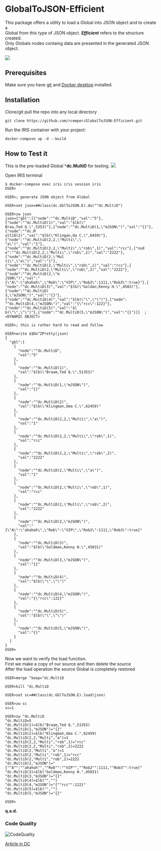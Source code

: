 # GlobalToJSON-Efficient
This package offers a utility to load a Global into JSON object and to create a    
Global from this type of JSON object. ***Efficient*** refers to the structure created.    
Only Globals nodes containg data are presented in the generated JSON object.    

![](https://raw.githubusercontent.com/rcemper/GlobalToJSON-Efficient/master/Globals.png)    

## Prerequisites
Make sure you have [git](https://git-scm.com/book/en/v2/Getting-Started-Installing-Git) and [Docker desktop](https://www.docker.com/products/docker-desktop) installed.
## Installation 
Clone/git pull the repo into any local directory
```
git clone https://github.com/rcemper/GlobalToJSON-Efficient.git
```
Run the IRIS container with your project: 
```
docker-compose up -d --build
```
## How to Test it
This is the pre-loaded Global **^dc.MultiD** for testing.
![](https://raw.githubusercontent.com/rcemper/GlobalToJSON-Efficient/master/Global.JPG)

Open IRIS terminal
```
$ docker-compose exec iris iris session iris
USER>

USER>; generate JSON object from Global

USER>set json=##class(dc.GblToJSON.E).do("^dc.MultiD")

USER>zw json
json={"gbl":[{"node":"^dc.MultiD","val":"5"},{"node":"^dc.MultiD(1)","val":"$lb(\"
Braa,Ted Q.\",5353)"},{"node":"^dc.MultiD(1,\"mJSON\")","val":"{}"},{"node":"^dc.M
ultiD(2)","val":"$lb(\"Klingan,Ua C.\",6459)"},{"node":"^dc.MultiD(2,2,\"Multi\",\
"a\")","val":"1"},{"node":"^dc.MultiD(2,2,\"Multi\",\"rob\",1)","val":"rcc"},{"nod
e":"^dc.MultiD(2,2,\"Multi\",\"rob\",2)","val":"2222"},{"node":"^dc.MultiD(2,\"Mul
ti\",\"a\")","val":"1"},{"node":"^dc.MultiD(2,\"Multi\",\"rob\",1)","val":"rcc"},{
"node":"^dc.MultiD(2,\"Multi\",\"rob\",2)","val":"2222"},{"node":"^dc.MultiD(2,\"m
JSON\")","val":"{\"A\":\"ahahah\",\"Rob\":\"VIP\",\"Rob2\":1111,\"Rob3\":true}"},{
"node":"^dc.MultiD(3)","val":"$lb(\"Goldan,Kenny H.\",4583)"},{"node":"^dc.MultiD(
3,\"mJSON\")","val":"{}"},{"node":"^dc.MultiD(4)","val":"$lb(\"\",\"\")"},{"node":
"^dc.MultiD(4,\"mJSON\")","val":"{\"rcc\":122}"},{"node":"^dc.MultiD(5)","val":"$l
b(\"\",\"\")"},{"node":"^dc.MultiD(5,\"mJSON\")","val":"{}"}]}  ; <DYNAMIC OBJECT>

USER>; this is rather hard to read and follow

USER>write $$Do^ZPretty(json)
{
  "gbl":[
    {
      "node":"^dc.MultiD",
      "val":"5"
    },
    {
      "node":"^dc.MultiD(1)",
      "val":"$lb(\"Braam,Ted Q.\",51353)"
    },
    {
      "node":"^dc.MultiD(1,\"mJSON\")",
      "val":"{}"
    },
    {
      "node":"^dc.MultiD(2)",
      "val":"$lb(\"Klingman,Uma C.\",62459)"
    },
    {
      "node":"^dc.MultiD(2,2,\"Multi\",\"a\")",
      "val":"1"
    },
    {
      "node":"^dc.MultiD(2,2,\"Multi\",\"rob\",1)",
      "val":"rcc"
    },
    {
      "node":"^dc.MultiD(2,2,\"Multi\",\"rob\",2)",
      "val":"2222"
    },
    {
      "node":"^dc.MultiD(2,\"Multi\",\"a\")",
      "val":"1"
    },
    {
      "node":"^dc.MultiD(2,\"Multi\",\"rob\",1)",
      "val":"rcc"
    },
    {
      "node":"^dc.MultiD(2,\"Multi\",\"rob\",2)",
      "val":"2222"
    },
    {
      "node":"^dc.MultiD(2,\"mJSON\")",
      "val":"{\"A\":\"ahahah\",\"Rob\":\"VIP\",\"Rob2\":1111,\"Rob3\":true}"
    },
    {
      "node":"^dc.MultiD(3)",
      "val":"$lb(\"Goldman,Kenny H.\",45831)"
    },
    {
      "node":"^dc.MultiD(3,\"mJSON\")",
      "val":"{}"
    },
    {
      "node":"^dc.MultiD(4)",
      "val":"$lb(\"\",\"\")"
    },
    {
      "node":"^dc.MultiD(4,\"mJSON\")",
      "val":"{\"rcc\":122}"
    },
    {
      "node":"^dc.MultiD(5)",
      "val":"$lb(\"\",\"\")"
    },
    {
      "node":"^dc.MultiD(5,\"mJSON\")",
      "val":"{}"
    }
  ]
}
USER>
```
Now we want to verify the load function.  
First we make a copy of our source and then delete the source   
After the load operation the source Global is completely restored    
```
USER>merge ^keep=^dc.MultiD  

USER>kill ^dc.MultiD

USER>set sc=##class(dc.GblToJSON.E).load(json)

USER>zw sc
sc=1

USER>zw ^dc.MultiD
^dc.MultiD=5
^dc.MultiD(1)=$lb("Braam,Ted Q.",51353)
^dc.MultiD(1,"mJSON")="{}"
^dc.MultiD(2)=$lb("Klingman,Uma C.",62459)
^dc.MultiD(2,2,"Multi","a")=1
^dc.MultiD(2,2,"Multi","rob",1)="rcc"
^dc.MultiD(2,2,"Multi","rob",2)=2222
^dc.MultiD(2,"Multi","a")=1
^dc.MultiD(2,"Multi","rob",1)="rcc"
^dc.MultiD(2,"Multi","rob",2)=2222
^dc.MultiD(2,"mJSON")="{""A"":""ahahah"",""Rob"":""VIP"",""Rob2"":1111,""Rob3"":true}"
^dc.MultiD(3)=$lb("Goldman,Kenny H.",45831)
^dc.MultiD(3,"mJSON")="{}"
^dc.MultiD(4)=$lb("","")
^dc.MultiD(4,"mJSON")="{""rcc"":122}"
^dc.MultiD(5)=$lb("","")
^dc.MultiD(5,"mJSON")="{}"

USER>
```
**q.a.d.**   
### Code Quality 
![CodeQuality](https://raw.githubusercontent.com/rcemper/GlobalToJSON-Efficient/master/CodeQuality.JPG) 

[Article in DC](https://community.intersystems.com/post/globaltojson-efficient)
